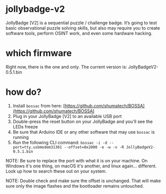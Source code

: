 # jollybadge-v2
JollyBadge [V2] is a sequential puzzle / challenge badge. It’s going to test basic observational puzzle solving skills, but also may require you to create software tools, perform OSINT work, and even some hardware hacking. 

# which firmware 
Right now, there is the one and only. The current version is: JollyBadgeV2-0.5.1.bin

# how do?
1. Install `bossac` from here: [https://github.com/shumatech/BOSSA](https://github.com/shumatech/BOSSA)
2. Plug in your JollyBadge [V2] to an available USB port
3. Double-press the reset button on your JollyBadge and you'll see the LEDs freeze
4. Be sure that Arduino IDE or any other software that may use `bossac` is running
5. Run the following CLI command: `bossac -i -d --port=tty.usbmodem31301 --offset=0x2000 -e -w -v -R JollyBadgeV2-0.5.1.bin`

NOTE: Be sure to replace the port with what it is on your machine. On Windows it's one thing, on macOS it's another, and linux again... different. Look up how to search these out on your system.

NOTE: Double check and make sure the offset is unchanged. That will make sure only the image flashes and the bootloader remains untouched.


